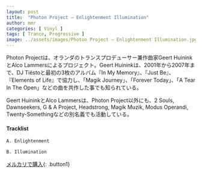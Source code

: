 ```yaml
---
layout: post
title:  "Photon Project – Enlightenment Illumination"
author: mmr
categories: [ Vinyl ]
tags: [ Trance, Progressive ]
image: ../assets/images/Photon Project – Enlightenment Illumination.jpg
---
```


Photon Projectは、オランダのトランスプロデューサー兼作曲家Geert HuininkとAlco Lammersによるプロジェクト。Geert Huininkは、2001年から2007年まで、DJ Tiëstoと最初の3枚のアルバム『In My Memory』、『Just Be』、『Elements of Life』で協力し、「Magik Journey」、「Forever Today」、「A Tear In The Open」などの曲を共作した事でも知られている。

Geert HuininkとAlco Lammersは、Photon Project以外にも、2 Souls, Dawnseekers, G & A Project, Headstrong, Magik Muzik, Modus Operandi, Twenty-Somethingなどの別名義でも活動している。

#### Tracklist
```md
A. Enlightenment

B. Illumination
```

[メルカリで購入](https://jp.mercari.com/item/m84306913921){: .button1}

